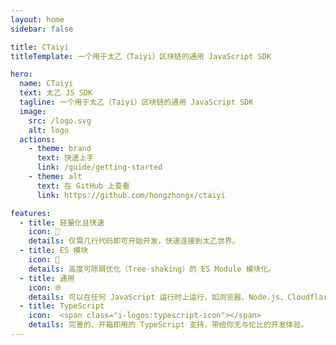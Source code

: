 ```yaml
---
layout: home
sidebar: false

title: CTaiyi
titleTemplate: 一个用于太乙（Taiyi）区块链的通用 JavaScript SDK

hero:
  name: CTaiyi
  text: 太乙 JS SDK
  tagline: 一个用于太乙（Taiyi）区块链的通用 JavaScript SDK
  image:
    src: /logo.svg
    alt: logo
  actions:
    - theme: brand
      text: 快速上手
      link: /guide/getting-started
    - theme: alt
      text: 在 GitHub 上查看
      link: https://github.com/hongzhongx/ctaiyi

features:
  - title: 轻量化且快速
    icon: 🚀
    details: 仅需几行代码即可开始开发，快速连接到太乙世界。
  - title: ES 模块
    icon: 🧩
    details: 高度可除屑优化（Tree-shaking）的 ES Module 模块化。
  - title: 通用
    icon: 🌐
    details: 可以在任何 JavaScript 运行时上运行，如浏览器、Node.js、Cloudflare Worker 等。
  - title: TypeScript
    icon:  <span class="i-logos:typescript-icon"></span>
    details: 完善的、开箱即用的 TypeScript 支持，带给你无与伦比的开发体验。
---
```

